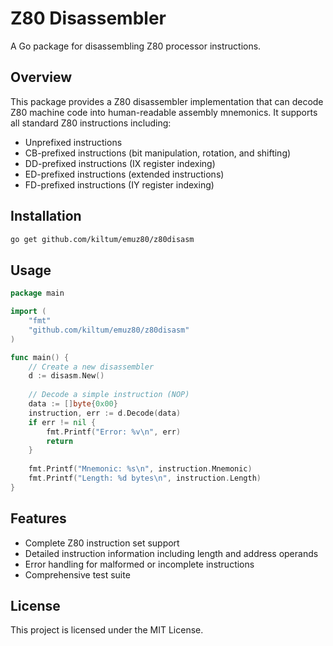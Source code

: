 # Z80 Disassembler

A Go package for disassembling Z80 processor instructions.

## Overview

This package provides a Z80 disassembler implementation that can decode Z80 machine code into human-readable assembly mnemonics. It supports all standard Z80 instructions including:

- Unprefixed instructions
- CB-prefixed instructions (bit manipulation, rotation, and shifting)
- DD-prefixed instructions (IX register indexing)
- ED-prefixed instructions (extended instructions)
- FD-prefixed instructions (IY register indexing)

## Installation

```bash
go get github.com/kiltum/emuz80/z80disasm
```

## Usage

```go
package main

import (
    "fmt"
    "github.com/kiltum/emuz80/z80disasm"
)

func main() {
    // Create a new disassembler
    d := disasm.New()
    
    // Decode a simple instruction (NOP)
    data := []byte{0x00}
    instruction, err := d.Decode(data)
    if err != nil {
        fmt.Printf("Error: %v\n", err)
        return
    }
    
    fmt.Printf("Mnemonic: %s\n", instruction.Mnemonic)
    fmt.Printf("Length: %d bytes\n", instruction.Length)
}
```

## Features

- Complete Z80 instruction set support
- Detailed instruction information including length and address operands
- Error handling for malformed or incomplete instructions
- Comprehensive test suite

## License

This project is licensed under the MIT License.
